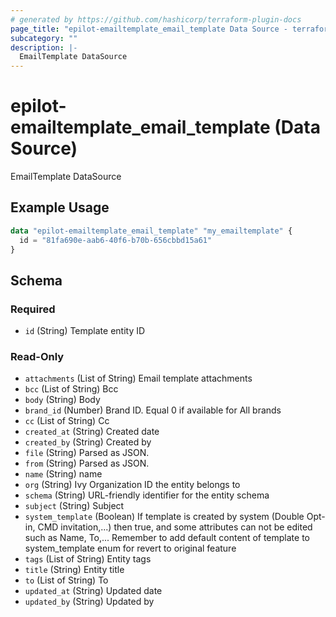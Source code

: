 ```yaml
---
# generated by https://github.com/hashicorp/terraform-plugin-docs
page_title: "epilot-emailtemplate_email_template Data Source - terraform-provider-epilot-emailtemplate"
subcategory: ""
description: |-
  EmailTemplate DataSource
---
```


# epilot-emailtemplate_email_template (Data Source)

EmailTemplate DataSource

## Example Usage

```terraform
data "epilot-emailtemplate_email_template" "my_emailtemplate" {
  id = "81fa690e-aab6-40f6-b70b-656cbbd15a61"
}
```

<!-- schema generated by tfplugindocs -->
## Schema

### Required

- `id` (String) Template entity ID

### Read-Only

- `attachments` (List of String) Email template attachments
- `bcc` (List of String) Bcc
- `body` (String) Body
- `brand_id` (Number) Brand ID. Equal 0 if available for All brands
- `cc` (List of String) Cc
- `created_at` (String) Created date
- `created_by` (String) Created by
- `file` (String) Parsed as JSON.
- `from` (String) Parsed as JSON.
- `name` (String) name
- `org` (String) Ivy Organization ID the entity belongs to
- `schema` (String) URL-friendly identifier for the entity schema
- `subject` (String) Subject
- `system_template` (Boolean) If template is created by system (Double Opt-in, CMD invitation,...) then true, and some attributes can not be edited such as Name, To,...
Remember to add default content of template to system_template enum for revert to original feature
- `tags` (List of String) Entity tags
- `title` (String) Entity title
- `to` (List of String) To
- `updated_at` (String) Updated date
- `updated_by` (String) Updated by


